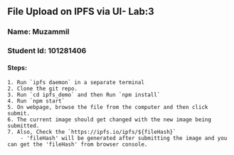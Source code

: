 ## File Upload on IPFS via UI- Lab:3

### Name: Muzammil
### Student Id: 101281406

#### Steps:
	1. Run `ipfs daemon` in a separate terminal	
	2. Clone the git repo.
	3. Run `cd ipfs_demo` and then Run `npm install`
	4. Run `npm start`
	5. On webpage, browse the file from the computer and then click submit.
	6. The current image should get changed with the new image being submitted.
	7. Also, Check the `https://ipfs.io/ipfs/${fileHash}`
		- 'fileHash' will be generated after submitting the image and you can get the 'fileHash' from browser console.


